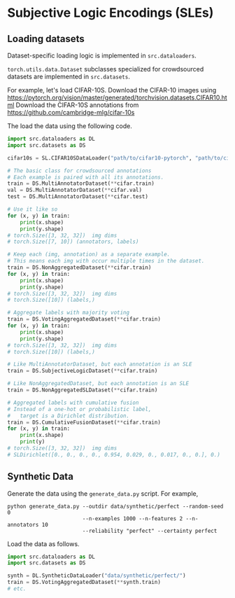 # Subjective Logic Encodings (SLEs)


## Loading datasets

Dataset-specific loading logic is implemented in `src.dataloaders`.

`torch.utils.data.Dataset` subclasses specialized for crowdsourced
datasets are implemented in `src.datasets`.

For example, let's load CIFAR-10S.
Download the CIFAR-10 images using https://pytorch.org/vision/master/generated/torchvision.datasets.CIFAR10.html
Download the CIFAR-10S annotations from https://github.com/cambridge-mlg/cifar-10s

The load the data using the following code.

```python
import src.dataloaders as DL
import src.datasets as DS

cifar10s = SL.CIFAR10SDataLoader("path/to/cifar10-pytorch", "path/to/cifar-10s_t2clamp_redist10.json")

# The basic class for crowdsourced annotations
# Each example is paired with all its annotations.
train = DS.MultiAnnotatorDataset(**cifar.train)
val = DS.MultiAnnotatorDataset(**cifar.val)
test = DS.MultiAnnotatorDataset(**cifar.test)

# Use it like so
for (x, y) in train:
	print(x.shape)
	print(y.shape)
# torch.Size([3, 32, 32])  img dims
# torch.Size([7, 10]) (annotators, labels)

# Keep each (img, annotation) as a separate example.
# This means each img with occur multiple times in the dataset.
train = DS.NonAggregatedDataset(**cifar.train)
for (x, y) in train:
	print(x.shape)
	print(y.shape)
# torch.Size([3, 32, 32])  img dims
# torch.Size([10]) (labels,)

# Aggregate labels with majority voting
train = DS.VotingAggregatedDataset(**cifar.train)
for (x, y) in train:
	print(x.shape)
	print(y.shape)
# torch.Size([3, 32, 32])  img dims
# torch.Size([10]) (labels,)

# Like MultiAnnotatorDataset, but each annotation is an SLE
train = DS.SubjectiveLogicDataset(**cifar.train)

# Like NonAggregatedDataset, but each annotation is an SLE
train = DS.NonAggregatedSLDataset(**cifar.train)

# Aggregated labels with cumulative fusion
# Instead of a one-hot or probabilistic label,
#   target is a Dirichlet distribution.
train = DS.CumulativeFusionDataset(**cifar.train)
for (x, y) in train:
	print(x.shape)
	print(y)
# torch.Size([3, 32, 32])  img dims
# SLDirichlet([0., 0., 0., 0., 0.954, 0.029, 0., 0.017, 0., 0.], 0.)
```


## Synthetic Data

Generate the data using the `generate_data.py` script. For example,
```
python generate_data.py --outdir data/synthetic/perfect --random-seed 0 
                        --n-examples 1000 --n-features 2 --n-annotators 10 
                        --reliability "perfect" --certainty perfect
```

Load the data as follows.

```python
import src.dataloaders as DL
import src.datasets as DS

synth = DL.SyntheticDataLoader("data/synthetic/perfect/")
train = DS.VotingAggregatedDataset(**synth.train)
# etc.
```
